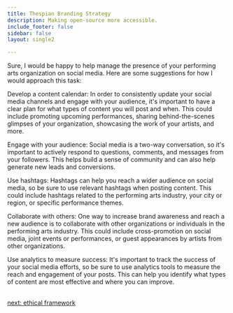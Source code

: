 ```yaml
---
title: Thespian Branding Strategy
description: Making open-source more accessible.
include_footer: false
sidebar: false
layout: single2 

---
```


<p>
Sure, I would be happy to help manage the presence of your performing arts organization on social media. Here are some suggestions for how I would approach this task:

Develop a content calendar: In order to consistently update your social media channels and engage with your audience, it's important to have a clear plan for what types of content you will post and when. This could include promoting upcoming performances, sharing behind-the-scenes glimpses of your organization, showcasing the work of your artists, and more.

Engage with your audience: Social media is a two-way conversation, so it's important to actively respond to questions, comments, and messages from your followers. This helps build a sense of community and can also help generate new leads and conversions.

Use hashtags: Hashtags can help you reach a wider audience on social media, so be sure to use relevant hashtags when posting content. This could include hashtags related to the performing arts industry, your city or region, or specific performance themes.

Collaborate with others: One way to increase brand awareness and reach a new audience is to collaborate with other organizations or individuals in the performing arts industry. This could include cross-promotion on social media, joint events or performances, or guest appearances by artists from other organizations.

Use analytics to measure success: It's important to track the success of your social media efforts, so be sure to use analytics tools to measure the reach and engagement of your posts. This can help you identify what types of content are most effective and where you can improve.

<br>
<a href="https://workdojos.com/thespian/ethics">next: ethical framework</a>
</p>